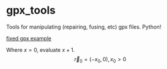 # gpx_tools
Tools for manipulating (repairing, fusing, etc) gpx files. Python!

[fixed gpx example](https://stuartgjohnson.github.io/gpx_tools/test/calero_fixed.html)

Where $x = 0$, evaluate $x + 1$.
$$ \vec{r}_0 = (-x_0,0), x_0 > 0 $$
